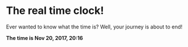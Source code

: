 # The real time clock!

Ever wanted to know what the time is? Well, your journey is about to end!

**The time is Nov 20, 2017, 20:16**